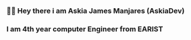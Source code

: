 ### 🙋‍♂️ Hey there i am Askia James Manjares (AskiaDev)

<h3 align='left'>I am 4th year computer Engineer from EARIST</h3>
